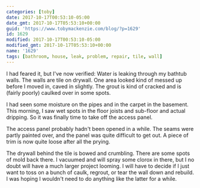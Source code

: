 ```yaml
---
categories: [toby]
date: 2017-10-17T00:53:10-05:00
date_gmt: 2017-10-17T05:53:10+00:00
guid: 'https://www.tobymackenzie.com/blog/?p=1629'
id: 1629
modified: 2017-10-17T00:53:10-05:00
modified_gmt: 2017-10-17T05:53:10+00:00
name: '1629'
tags: [bathroom, house, leak, problem, repair, tile, wall]
---
```


I had feared it, but I've now verified:  Water is leaking through my bathtub walls.<!--more-->  The walls are tile on drywall.  One area looked kind of messed up before I moved in, caved in slightly.  The grout is kind of cracked and is (fairly poorly) caulked over in some spots.

I had seen some moisture on the pipes and in the carpet in the basement.  This morning, I saw wet spots in the floor joists and sub-floor and actual dripping.  So it was finally time to take off the access panel.

The access panel probably hadn't been opened in a while.  The seams were partly painted over, and the panel was quite difficult to get out.  A piece of trim is now quite loose after all the prying.

The drywall behind the tile is bowed and crumbling.  There are some spots of mold back there.  I vacuumed and will spray some clorox in there, but I no doubt will have a much larger project looming.  I will have to decide if I just want to toss on a bunch of caulk, regrout, or tear the wall down and rebuild.  I was hoping I wouldn't need to do anything like the latter for a while.
